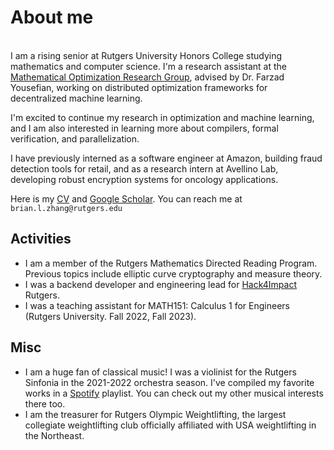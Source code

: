 # About me

\
I am a rising senior at Rutgers University Honors College studying mathematics and computer science. I'm a research assistant at the [Mathematical Optimization Research Group](https://sites.rutgers.edu/farzad-yousefian/), advised by Dr. Farzad Yousefian, working on distributed optimization frameworks for decentralized machine learning.

I'm excited to continue my research in optimization and machine learning, and I am also interested in learning more about compilers, formal verification, and parallelization.

I have previously interned as a software engineer at Amazon, building fraud detection tools for retail, and as a research intern at Avellino Lab, developing robust encryption systems for oncology applications.

Here is my [CV](/bzhang_cv.pdf) and [Google Scholar](https://scholar.google.com/). You can reach me at `brian.l.zhang@rutgers.edu`

## Activities

- I am a member of the Rutgers Mathematics Directed Reading Program. Previous topics include elliptic curve cryptography and measure theory.
- I was a backend developer and engineering lead for [Hack4Impact](https://hack4impact.org/) Rutgers.
- I was a teaching assistant for MATH151: Calculus 1 for Engineers (Rutgers University. Fall 2022, Fall 2023).

## Misc

- I am a huge fan of classical music! I was a violinist for the Rutgers Sinfonia in the 2021-2022 orchestra season. I've compiled my favorite works in a [Spotify](https://open.spotify.com/playlist/12aSUDyCQ0FTuh68nw4XcD?si=773cbf61687d4d4c) playlist. You can check out my other musical interests there too.
- I am the treasurer for Rutgers Olympic Weightlifting, the largest collegiate weightlifting club officially affiliated with USA weightlifting in the Northeast.
